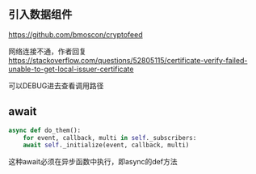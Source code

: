


## 引入数据组件

https://github.com/bmoscon/cryptofeed

网络连接不通，作者回复
https://stackoverflow.com/questions/52805115/certificate-verify-failed-unable-to-get-local-issuer-certificate

可以DEBUG进去查看调用路径


## await

```python
async def do_them():
    for event, callback, multi in self._subscribers:
    await self._initialize(event, callback, multi)
```

这种await必须在异步函数中执行，即async的def方法